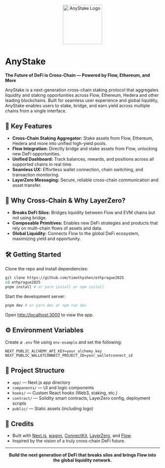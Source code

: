 <p align="center">
  <img src="/logo.png" alt="AnyStake Logo" width="128"/>
</p>

# AnyStake

**The Future of DeFi is Cross-Chain — Powered by Flow, Ethereum, and More**

AnyStake is a next-generation cross-chain staking protocol that aggregates liquidity and staking opportunities across Flow, Ethereum, Hedera and other leading blockchains. Built for seamless user experience and global liquidity, AnyStake enables users to stake, bridge, and earn yield across multiple chains from a single interface.

## 🚀 Key Features
- **Cross-Chain Staking Aggregator:** Stake assets from Flow, Ethereum, Hedera and more into unified high-yield pools.
- **Flow Integration:** Directly bridge and stake assets from Flow, unlocking new DeFi opportunities.
- **Unified Dashboard:** Track balances, rewards, and positions across all supported chains in real time.
- **Seamless UX:** Effortless wallet connection, chain switching, and transaction monitoring.
- **LayerZero Messaging:** Secure, reliable cross-chain communication and asset transfer.

## 🌉 Why Cross-Chain & Why LayerZero?
- **Breaks DeFi Silos:** Bridges liquidity between Flow and EVM chains but not using bridge.
- **Composable Primitives:** Enables new DeFi strategies and products that rely on multi-chain flows of assets and data.
- **Global Liquidity:** Connects Flow to the global DeFi ecosystem, maximizing yield and opportunity.

## 🛠️ Getting Started

Clone the repo and install dependencies:

```bash
git clone https://github.com/timothyshen/ethprague2025
cd ethprague2025
pnpm install # or yarn install or npm install
```

Start the development server:

```bash
pnpm dev # or yarn dev or npm run dev
```

Open [http://localhost:3000](http://localhost:3000) to view the app.

## ⚙️ Environment Variables

Create a `.env` file using  `env-example` and set the following:

```
NEXT_PUBLIC_ALCHEMY_API_KEY=your_alchemy_key
NEXT_PUBLIC_WALLETCONNECT_PROJECT_ID=your_walletconnect_id
```

## 📝 Project Structure
- `app/` — Next.js app directory
- `components/` — UI and logic components
- `hooks/` — Custom React hooks (Web3, staking, etc.)
- `contract/` — Solidity smart contracts, LayerZero config, deployment scripts
- `public/` — Static assets (including logo)

## 🤝 Credits
- Built with [Next.js](https://nextjs.org/), [wagmi](https://wagmi.sh/), [ConnectKit](https://connectkit.dev/), [LayerZero](https://layerzero.network/), and [Flow](https://www.flow.com/).
- Inspired by the vision of a truly cross-chain DeFi future.

---

<p align="center">
  <b>Build the next generation of DeFi that breaks silos and brings Flow into the global liquidity network.</b>
</p>
